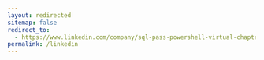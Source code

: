 ```yaml
---
layout: redirected
sitemap: false
redirect_to:
  - https://www.linkedin.com/company/sql-pass-powershell-virtual-chapter
permalink: /linkedin
---
```


